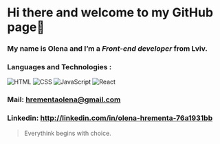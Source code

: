# Hi there and welcome to my GitHub page👋
### My name is Olena and I’m a *Front-end developer* from Lviv. 
### Languages and Technologies :
<p>
  <img alt="HTML" src="https://img.shields.io/badge/HTML-black?logo=html5&logoColor=E34F26&style=flat-square" /> 
  <img alt="CSS" src="https://img.shields.io/badge/CSS-black?logo=css3&logoColor=016CB4&style=flat-square" /> 
  <img alt="JavaScript" src="https://img.shields.io/badge/JavaScript-black?logo=javascript&logoColor=F7DF1E&style=flat-square" />
  <img alt="React" src="https://img.shields.io/badge/React-black?logo=react&logoColor=5ED3F3&style=flat-square" />
</p>
  
### Mail: hrementaolena@gmail.com 
### Linkedin: http://linkedin.com/in/olena-hrementa-76a1931bb

>Everythink begins with choice.


